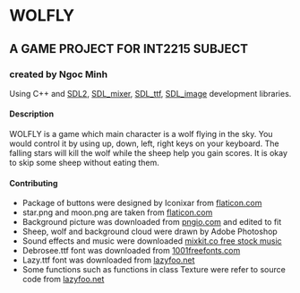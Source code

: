 # WOLFLY
## A GAME PROJECT FOR INT2215 SUBJECT
### created by Ngoc Minh
Using C++ and [SDL2](https://www.libsdl.org/), [SDL_mixer](https://www.libsdl.org/projects/SDL_mixer/), [SDL_ttf](https://www.libsdl.org/projects/SDL_ttf/), [SDL_image](https://www.libsdl.org/projects/SDL_image/) development libraries.

#### Description
WOLFLY is a game which main character is a wolf flying in the sky. You would control it by using up, down, left, right keys on your keyboard. The falling stars will kill the wolf while the sheep help you gain scores. It is okay to skip some sheep without eating them.

#### Contributing
* Package of buttons were designed by Iconixar from [flaticon.com](https://www.flaticon.com/)
* star.png and moon.png are taken from [flaticon.com](https://www.flaticon.com/)
* Background picture was downloaded from [pngio.com](https://pngio.com/png) and edited to fit
* Sheep, wolf and background cloud were drawn by Adobe Photoshop
* Sound effects and music were downloaded [mixkit.co free stock music](https://mixkit.co/)
* Debrosee.ttf font was downloaded from [1001freefonts.com](https://www.1001freefonts.com/)
* Lazy.ttf font was downloaded from [lazyfoo.net](https://lazyfoo.net/tutorials/SDL/16_true_type_fonts/index.php)  
* Some functions such as functions in class Texture were refer to source code from [lazyfoo.net](https://lazyfoo.net/tutorials/SDL/index.php)
